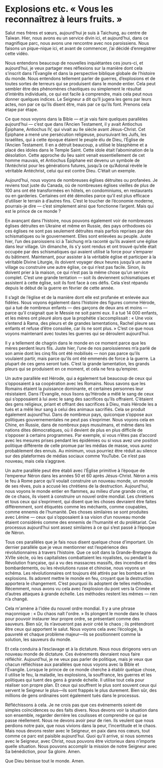 # Explosions etc. « Vous les reconnaîtrez à leurs fruits. »

Salut mes frères et sœurs, aujourd’hui je suis à Taichung, au centre de Taïwan. Hier, nous avons eu un service divin ici, et aujourd’hui, dans ce magnifique parc, nous avons une rencontre avec nos paroissiens. Nous faisons un pique-nique ici, et avant de commencer, j’ai décidé d’enregistrer cette vidéo.

Nous entendons beaucoup de nouvelles inquiétantes ces jours-ci, et aujourd’hui, je veux partager mes réflexions sur la manière dont cela s’inscrit dans l’Évangile et dans la perspective biblique globale de l’histoire du monde. Nous entendons tellement parler de guerres, d’explosions et de toutes sortes de terreurs qui se produisent dans le monde entier. Cela peut sembler être des phénomènes chaotiques ou simplement le résultat d’intérêts individuels, ce qui est facile à comprendre, mais cela peut nous donner quelques indices. Le Seigneur a dit qu’Il jugera les gens par leurs actes, non par ce qu’ils disent être, mais par ce qu’ils font. Prenons cela étape par étape.

Ce que nous voyons dans la Bible — et je vais faire quelques parallèles aujourd’hui — c’est que dans l’Ancien Testament, il y avait Antiochus Épiphane, Antiochus IV, qui vivait au IIe siècle avant Jésus-Christ. Cet Épiphane a mené une persécution religieuse, poursuivant les Juifs, les Israélites, qui à cette époque étaient le peuple élu de Dieu, l’Église de l’Ancien Testament. Il en a détruit beaucoup, a utilisé le blasphème et a placé des idoles dans le Temple Saint. Cette idole était l’abomination de la désolation. Cette approche du lieu saint venait essentiellement de cet homme mauvais, et Antiochus Épiphane est devenu un symbole de l’Antéchrist pour les générations futures, jusqu’à ce qu’Adonaï révèle le véritable Antéchrist, celui qui est contre Dieu. C’était un exemple.

Aujourd’hui, nous voyons de nombreuses églises détruites ou profanées. Je reviens tout juste du Canada, où de nombreuses églises vieilles de plus de 100 ans ont été transformées en hôtels, en condominiums, en restaurants ou en garderies. Certaines ont été démolies parce qu’il est plus efficace d’utiliser le terrain à d’autres fins. C’est le toucher de l’économie moderne, pourrais-je dire — c’est simplement ainsi que fonctionne l’argent. Mais qui est le prince de ce monde ?

En avançant dans l’histoire, nous pouvons également voir de nombreuses églises détruites en Ukraine et même en Russie, des pays orthodoxes où ces églises ne sont pas seulement détruites mais parfois reprises par des schismatiques ou le gouvernement. Elles sont enlevées au peuple. Juste hier, l’un des paroissiens ici à Taichung m’a raconté qu’ils avaient une église dans leur village. Un dimanche, ils s’y sont rendus et ont trouvé qu’elle était occupée par des schismatiques qui avaient utilisé la force pour s’emparer du bâtiment. Maintenant, pour assister à la véritable église et participer à la véritable Divine Liturgie, ils doivent voyager deux heures jusqu’à un autre village ou construire une autre église, ce qui n’est pas facile. Sinon, ils doivent prier à la maison, ce qui n’est pas la même chose qu’un service complet. C’est une grande tentation — soit ils deviennent schismatiques et assistent à cette église, soit ils font face à ces défis. Cela s’est répandu depuis le début de la guerre en février de cette année.

Il s’agit de l’église et de la manière dont elle est profanée et enlevée aux fidèles. Nous voyons également dans l’histoire des figures comme Hérode, qui a tué de nombreux enfants — des garçons de deux ans et moins — parce qu’il craignait que le Messie ne soit parmi eux. Il a tué 14 000 enfants, et les mères ont pleuré alors que la prophétie s’accomplissait : « Une voix s’entend à Rama, des pleurs et de grandes lamentations, Rachel pleure ses enfants et refuse d’être consolée, car ils ne sont plus. » C’est ce que nous voyons maintenant avec toutes les guerres qui se déroulent aujourd’hui.

Il y a tellement de chagrin dans le monde en ce moment parce que les mères perdent leurs fils. Juste hier, l’une de nos paroissiennes m’a parlé de son amie dont les cinq fils ont été mobilisés — non pas parce qu’ils voulaient partir, mais parce qu’ils ont été emmenés de force à la guerre. La plupart de ces gens seront tués. C’est la grande lamentation, les grands pleurs qui se produisent en ce moment, et cela ne fera qu’empirer.

Un autre parallèle est Hérode, qui a également tué beaucoup de ceux qui s’opposaient à sa coopération avec les Romains. Nous savons que les Romains étaient la puissance dominante, et certaines personnes leur résistaient. Dans l’Évangile, nous lisons qu’Hérode a mêlé le sang de ceux qui s’opposaient à lui avec le sang des sacrifices qu’ils offraient. C’étaient des gens religieux, priant et offrant des sacrifices à Dieu, mais Hérode les a tués et a mêlé leur sang à celui des animaux sacrifiés. Cela se produit également aujourd’hui. Dans de nombreux pays, quiconque s’oppose aux politiques gouvernementales ne peut pas s’exprimer. Nous voyons cela en Chine, en Russie, dans de nombreux pays musulmans, et même dans les nations dites démocratiques, où il devient de plus en plus difficile de s’opposer à certains programmes. Par exemple, si vous n’êtes pas d’accord avec les mesures prises pendant les épidémies ou si vous avez une position politique différente de celle promue par les médias de masse, vous aurez probablement des ennuis. Au minimum, vous pourriez être réduit au silence sur des plateformes de médias sociaux comme YouTube. Ce n’est pas nouveau, mais cela s’aggrave.

Un autre parallèle peut être établi avec l’Église primitive à l’époque de l’empereur Néron dans les années 50 et 60 après Jésus-Christ. Néron a mis le feu à Rome parce qu’il voulait construire un nouveau monde, un monde de ses rêves, puis a accusé les chrétiens de la destruction. Aujourd’hui, nous voyons le monde entier en flammes, au milieu d’une grande crise, et de ce chaos, ils visent à construire un nouvel ordre mondial. Les chrétiens et tous ceux qui s’expriment, qui disent que les choses devraient être faites différemment, sont étiquetés comme les méchants, comme coupables, comme ennemis de l’humanité. Des choses similaires se sont produites avec Lénine — ceux qui s’opposaient à sa vision d’un nouveau monde étaient considérés comme des ennemis de l’humanité et du prolétariat. Ces processus aujourd’hui sont assez similaires à ce qui s’est passé à l’époque de Néron.

Tous ces parallèles que je fais nous disent quelque chose d’important. Un dernier parallèle que je veux mentionner est l’expérience des révolutionnaires à travers l’histoire. Que ce soit dans la Grande-Bretagne du XVIIe siècle, où les capitalistes combattaient les royalistes, ou pendant la Révolution française, qui a vu des massacres massifs, des incendies et des bombardements, ou les révolutions russe et chinoise, nous voyons un schéma. Les révolutionnaires ont toujours été attirés par les bombes et les explosions. Ils adorent mettre le monde en feu, croyant que la destruction apportera le changement. C’est pourquoi ils adoptent de telles méthodes. Récemment, nous avons vu cela avec l’explosion du pont vers la Crimée et d’autres attaques à grande échelle. Les méthodes restent les mêmes — rien n’a changé.

Cela m'amène à l'idée du nouvel ordre mondial. Il y a une phrase maçonnique : « Du chaos naît l'ordre. » Ils plongent le monde dans le chaos pour pouvoir instaurer leur propre ordre, se présentant comme des sauveurs. Bien sûr, ils n’avoueront pas avoir créé le chaos ; ils prétendront être ceux qui apportent le salut. Nous voyons cela avec l’écologie, la pauvreté et chaque problème majeur—ils se positionnent comme la solution, les sauveurs du monde.

Et cela conduira à l’esclavage et à la dictature. Nous nous dirigeons vers un nouveau monde de dictature. Ces événements devraient nous faire réfléchir. Aujourd’hui, je ne veux pas parler de politique, mais je veux que chacun réfléchisse aux parallèles que nous voyons avec la Bible et l’Évangile. Lorsque le prince de ce monde cherche à établir quelque chose, il utilise le feu, la maladie, les explosions, la souffrance, les guerres et les politiques qui tuent des gens à grande échelle. Il utilise tout cela pour réaliser son propre plan. Et ceux qui souffrent le plus sont souvent ceux qui servent le Seigneur le plus—ils sont frappés le plus durement. Bien sûr, des millions de gens ordinaires sont également tués dans le processus.

Réfléchissons à cela. Je ne crois pas que ces événements soient de simples coïncidences ou des faits divers. Nous devons voir la situation dans son ensemble, regarder derrière les coulisses et comprendre ce qui se passe réellement. Nous ne devons avoir peur de rien. Ils veulent que nous perdions notre paix, que nous vivions dans la peur, l’incertitude et le chaos. Mais nous devons rester avec le Seigneur, en paix dans nos cœurs, tout comme ce parc est paisible aujourd’hui. Quoi qu’il arrive, si nous sommes avec le Seigneur, avec Christ, nous pouvons être victorieux dans n’importe quelle situation. Nous pouvons accomplir la mission de notre Seigneur avec Sa bénédiction, pour Sa gloire. Amen.

Que Dieu bénisse tout le monde. Amen.

